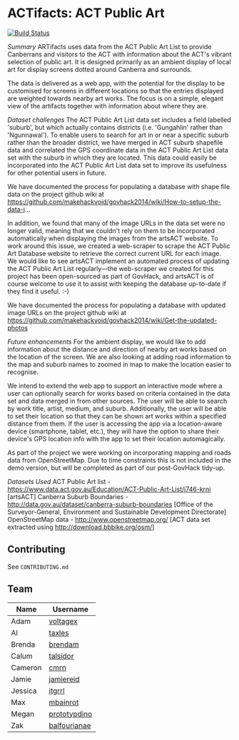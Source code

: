 ACTifacts: ACT Public Art
===========
[![Build Status](https://travis-ci.org/makehackvoid/govhack2014.svg?branch=master)](https://travis-ci.org/makehackvoid/govhack2014)

*Summary*
ARTifacts uses data from the ACT Public Art List to provide Canberrans and visitors to the ACT with information about the ACT's vibrant selection of public art. It is designed primarily as an ambient display of local art for display screens dotted around Canberra and surrounds.

The data is delivered as a web app, with the potential for the display to be customised for screens in different locations so that the entries displayed are weighted towards nearby art works. The focus is on a simple, elegant view of the artifacts together with information about where they are.

*Dataset challenges*
The ACT Public Art List data set includes a field labelled 'suburb', but which actually contains districts (i.e. 'Gungahlin' rather than 'Ngunnawal'). To enable users to search for art in or near a specific suburb rather than the broader district, we have merged in ACT suburb shapefile data and correlated the GPS coordinate data in the ACT Public Art List data set with the suburb in which they are located. This data could easily be incorporated into the ACT Public Art List data set to improve its usefulness for other potential users in future.

We have documented the process for populating a database with shape file data on the project github wiki at https://github.com/makehackvoid/govhack2014/wiki/How-to-setup-the-data-i...

In addition, we found that many of the image URLs in the data set were no longer valid, meaning that we couldn't rely on them to be incorporated automatically when displaying the images from the artsACT website. To work around this issue, we created a web-scraper to scrape the ACT Public Art Database website to retrieve the correct current URL for each image. We would like to see artsACT implement an automated process of updating the ACT Public Art List regularly—the web-scraper we created for this project has been open-sourced as part of GovHack, and artsACT is of course welcome to use it to assist with keeping the database up-to-date if they find it useful. :-)

We have documented the process for populating a database with updated image URLs on the project github wiki at https://github.com/makehackvoid/govhack2014/wiki/Get-the-updated-photos

*Future enhancements*
For the ambient display, we would like to add information about the distance and direction of nearby art works based on the location of the screen. We are also looking at adding road information to the map and suburb names to zoomed in map to make the location easier to recognise.

We intend to extend the web app to support an interactive mode where a user can optionally search for works based on criteria contained in the data set and data merged in from other sources. The user will be able to search by work title, artist, medium, and suburb. Additionally, the user will be able to set their location so that they can be shown art works within a specified distance from them. If the user is accessing the app via a location-aware device (smartphone, tablet, etc.), they will have the option to share their device's GPS location info with the app to set their location automagically.

As part of the project we were working on incorporating mapping and roads data from OpenStreetMap. Due to time constraints this is not included in the demo version, but will be completed as part of our post-GovHack tidy-up.

*Datasets Used*
ACT Public Art list - https://www.data.act.gov.au/Education/ACT-Public-Art-List/j746-krni [artsACT] Canberra Suburb Boundaries - http://data.gov.au/dataset/canberra-suburb-boundaries [Office of the Surveyor-General, Environment and Sustainable Development Directorate] OpenStreetMap data - http://www.openstreetmap.org/ [ACT data set extracted using http://download.bbbike.org/osm/]

Contributing
------------
See `CONTRIBUTING.md`

Team
----
Name    | Username
------- | ------------------------------------------
Adam    | [voltagex](//github.com/voltagex)
Al      | [taxles](//github.com/taxles)
Brenda  | [brendam](//github.com/brendam)
Calum   | [talsidor](//github.com/talsidor)
Cameron | [cmrn](//github.com/cmrn)
Jamie   | [jamiereid](//github.com/jamiereid)
Jessica | [itgrrl](//github.com/itgrrl)
Max     | [mbainrot](//github.com/mbainrot)
Megan   | [prototypdino](//github.com/prototypedino)
Zak     | [balfourianae](//github.com/balfourianae)
